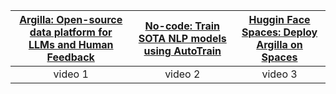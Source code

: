 |[Argilla: Open-source data platform for LLMs and Human Feedback](https://github.com/argilla-io/argilla)|[No-code: Train SOTA NLP models using AutoTrain](https://www.argilla.io/blog/argilla-meets-autotrain)|[Huggin Face Spaces: Deploy Argilla on Spaces](https://huggingface.co/new-space?template=argilla/argilla-template-space)|
| :-------------------------------------------------------------------------------------------------------------------------------------------------: | :-------------------------------------------------------------------------------------------------------------------------------------------------: | :-------------------------------------------------------------------------------------------------------------------------------------------------: |
| video 1 | video 2 | video 3 |
